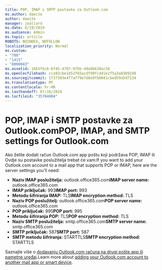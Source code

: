 ```yaml
---
title: POP, IMAP i SMTP postavke za Outlook.com
ms.author: daeite
author: daeite
manager: joallard
ms.date: 6/19/2019
ms.audience: Admin
ms.topic: article
ROBOTS: NOINDEX, NOFOLLOW
localization_priority: Normal
ms.custom:
- "780"
- "1415"
- "8000043"
ms.assetid: 16b5fbc6-6f45-4707-97bb-49a9b610ac56
ms.openlocfilehash: cca92cbe1d52f65acdf99fc4d1e2f5a3a8309248
ms.sourcegitcommit: 1f37393e4f7af79e7d8e9fb0661cbed59a5d7134
ms.translationtype: MT
ms.contentlocale: hr-HR
ms.lasthandoff: 07/16/2019
ms.locfileid: "35704804"
---
```

# <a name="pop-imap-and-smtp-settings-for-outlookcom"></a><span data-ttu-id="a3e27-102">POP, IMAP i SMTP postavke za Outlook.com</span><span class="sxs-lookup"><span data-stu-id="a3e27-102">POP, IMAP, and SMTP settings for Outlook.com</span></span>

<span data-ttu-id="a3e27-103">Ako želite dodati račun Outlook.com app poštu koji podržava POP, IMAP ili Ovdje su postavke poslužitelja trebat će vam:</span><span class="sxs-lookup"><span data-stu-id="a3e27-103">If you want to add your Outlook.com account to a mail app that supports POP or IMAP, here are the server settings you'll need:</span></span>
  
- <span data-ttu-id="a3e27-104">**Naziv IMAP poslužitelja:** outlook.office365.com</span><span class="sxs-lookup"><span data-stu-id="a3e27-104">**IMAP server name:** outlook.office365.com</span></span>
- <span data-ttu-id="a3e27-105">**IMAP priključak:** 993</span><span class="sxs-lookup"><span data-stu-id="a3e27-105">**IMAP port:** 993</span></span>
- <span data-ttu-id="a3e27-106">**Metodu šifriranja IMAP:** TLS</span><span class="sxs-lookup"><span data-stu-id="a3e27-106">**IMAP encryption method:** TLS</span></span>
- <span data-ttu-id="a3e27-107">**Naziv POP poslužitelj:** outlook.office365.com</span><span class="sxs-lookup"><span data-stu-id="a3e27-107">**POP server name:** outlook.office365.com</span></span>  
- <span data-ttu-id="a3e27-108">**POP priključak:** 995</span><span class="sxs-lookup"><span data-stu-id="a3e27-108">**POP port:** 995</span></span>  
- <span data-ttu-id="a3e27-109">**Metodu šifriranja POP:** TLS</span><span class="sxs-lookup"><span data-stu-id="a3e27-109">**POP encryption method:** TLS</span></span>  
- <span data-ttu-id="a3e27-110">**Naziv SMTP poslužitelja:** smtp.office365.com</span><span class="sxs-lookup"><span data-stu-id="a3e27-110">**SMTP server name:** smtp.office365.com</span></span>
- <span data-ttu-id="a3e27-111">**SMTP priključak:** 587</span><span class="sxs-lookup"><span data-stu-id="a3e27-111">**SMTP port:** 587</span></span>
- <span data-ttu-id="a3e27-112">**SMTP metodu šifriranja:** STARTTLS</span><span class="sxs-lookup"><span data-stu-id="a3e27-112">**SMTP encryption method:** STARTTLS</span></span>

<span data-ttu-id="a3e27-113">Saznajte više o [dodavanju Outlook.com računa na drugi pošte app ili pametne uređaj](https://support.office.com/article/73f3b178-0009-41ae-aab1-87b80fa94970?wt.mc_id=Office_Outlook_com_Alchemy).</span><span class="sxs-lookup"><span data-stu-id="a3e27-113">Learn more about [adding your Outlook.com account to another mail app or smart device](https://support.office.com/article/73f3b178-0009-41ae-aab1-87b80fa94970?wt.mc_id=Office_Outlook_com_Alchemy).</span></span>
